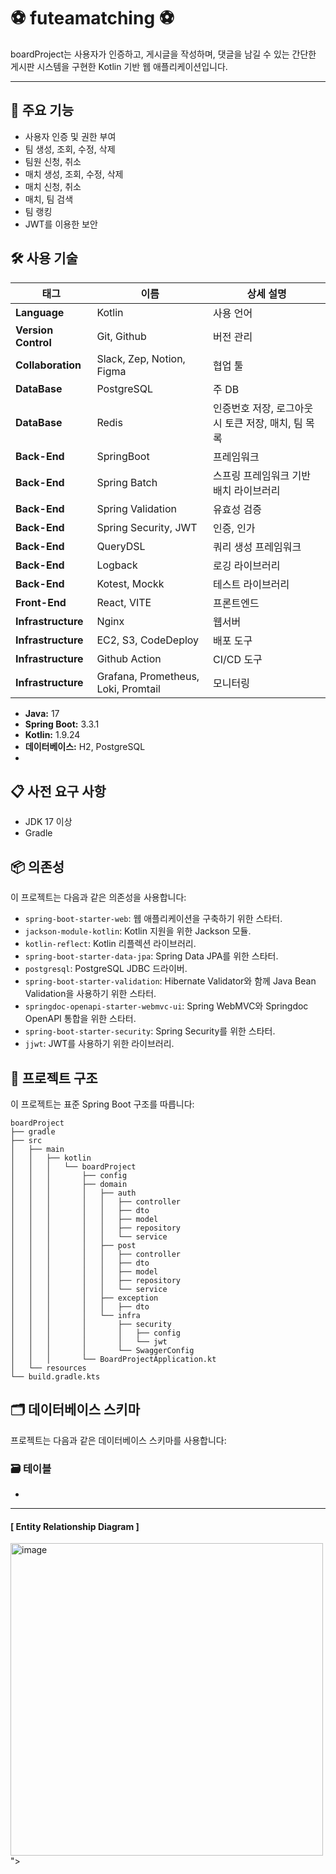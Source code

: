 # ⚽️ futeamatching ⚽️

boardProject는 사용자가 인증하고, 게시글을 작성하며, 댓글을 남길 수 있는 간단한 게시판 시스템을 구현한 Kotlin 기반 웹 애플리케이션입니다.
***

## 🚀 주요 기능

- 사용자 인증 및 권한 부여
- 팀 생성, 조회, 수정, 삭제
- 팀원 신청, 취소
- 매치 생성, 조회, 수정, 삭제
- 매치 신청, 취소
- 매치, 팀 검색
- 팀 랭킹
- JWT를 이용한 보안

## 🛠 사용 기술

| 태그           | 이름                        | 상세 설명                                  |
|----------------|---------------------------|-------------------------------------------|
| **Language**   | Kotlin                     | 사용 언어                                  |
| **Version Control** | Git, Github            | 버전 관리                                  |
| **Collaboration** | Slack, Zep, Notion, Figma | 협업 툴                                    |
| **DataBase**   | PostgreSQL                 | 주 DB                                      |
| **DataBase**   | Redis                      | 인증번호 저장, 로그아웃 시 토큰 저장, 매치, 팀 목록 |
| **Back-End**   | SpringBoot                 | 프레임워크                                 |
| **Back-End**   | Spring Batch               | 스프링 프레임워크 기반 배치 라이브러리        |
| **Back-End**   | Spring Validation          | 유효성 검증                                |
| **Back-End**   | Spring Security, JWT       | 인증, 인가                                  |
| **Back-End**   | QueryDSL                   | 쿼리 생성 프레임워크                         |
| **Back-End**   | Logback                    | 로깅 라이브러리                              |
| **Back-End**   | Kotest, Mockk              | 테스트 라이브러리                             |
| **Front-End**  | React, VITE                | 프론트엔드                                   |
| **Infrastructure** | Nginx                 | 웹서버                                       |
| **Infrastructure** | EC2, S3, CodeDeploy    | 배포 도구                                    |
| **Infrastructure** | Github Action          | CI/CD 도구                                   |
| **Infrastructure** | Grafana, Prometheus, Loki, Promtail | 모니터링 |


- **Java:** 17
- **Spring Boot:** 3.3.1
- **Kotlin:** 1.9.24
- **데이터베이스:** H2, PostgreSQL
- 

## 📋 사전 요구 사항

- JDK 17 이상
- Gradle

## 📦 의존성

이 프로젝트는 다음과 같은 의존성을 사용합니다:

- `spring-boot-starter-web`: 웹 애플리케이션을 구축하기 위한 스타터.
- `jackson-module-kotlin`: Kotlin 지원을 위한 Jackson 모듈.
- `kotlin-reflect`: Kotlin 리플렉션 라이브러리.
- `spring-boot-starter-data-jpa`: Spring Data JPA를 위한 스타터.
- `postgresql`: PostgreSQL JDBC 드라이버.
- `spring-boot-starter-validation`: Hibernate Validator와 함께 Java Bean Validation을 사용하기 위한 스타터.
- `springdoc-openapi-starter-webmvc-ui`: Spring WebMVC와 Springdoc OpenAPI 통합을 위한 스타터.
- `spring-boot-starter-security`: Spring Security를 위한 스타터.
- `jjwt`: JWT를 사용하기 위한 라이브러리.

## 📂 프로젝트 구조

이 프로젝트는 표준 Spring Boot 구조를 따릅니다:

```
boardProject
├── gradle
├── src
│   ├── main
│   │   ├── kotlin
│   │   │   └── boardProject
│   │   │       ├── config
│   │   │       ├── domain
│   │   │       │   ├── auth
│   │   │       │   │   ├── controller
│   │   │       │   │   ├── dto
│   │   │       │   │   ├── model
│   │   │       │   │   ├── repository
│   │   │       │   │   └── service
│   │   │       │   ├── post
│   │   │       │   │   ├── controller
│   │   │       │   │   ├── dto
│   │   │       │   │   ├── model
│   │   │       │   │   ├── repository
│   │   │       │   │   └── service
│   │   │       │   ├── exception
│   │   │       │   │   ├── dto
│   │   │       │   └── infra
│   │   │       │       ├── security
│   │   │       │       │   ├── config
│   │   │       │       │   └── jwt
│   │   │       │       └── SwaggerConfig
│   │   │       └── BoardProjectApplication.kt
│   └── resources
└── build.gradle.kts

```

## 🗂️ 데이터베이스 스키마
프로젝트는 다음과 같은 데이터베이스 스키마를 사용합니다:


### 🗃️ 테이블
- 

***

#### [ Entity Relationship Diagram ]
<img width="500" alt="image" src="https://github.com/user-attachments/assets/5f9d3082-124d-4874-bfa1-ee88ba7f5e6e">">






 
